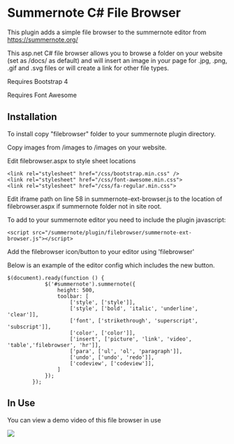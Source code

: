 # Summernote C# File Browser

This plugin adds a simple file browser to the summernote editor from https://summernote.org/

This asp.net C# file browser allows you to browse a folder on your website (set as /docs/ as default) and will insert an image in your page for .jpg, .png, .gif and .svg files or will create a link for other file types.

Requires Bootstrap 4

Requires Font Awesome

## Installation

To install copy "filebrowser" folder to your summernote plugin directory. 

Copy images from /images to /images on your website.

Edit filebrowser.aspx to style sheet locations
```
<link rel="stylesheet" href="/css/bootstrap.min.css" />
<link rel="stylesheet" href="/css/font-awesome.min.css">
<link rel="stylesheet" href="/css/fa-regular.min.css">
```

Edit iframe path on line 58 in summernote-ext-browser.js to the location of filebrowser.aspx if summernote folder not in site root.

To add to your summernote editor you need to include the plugin javascript:
```
<script src="/summernote/plugin/filebrowser/summernote-ext-browser.js"></script>
```
Add the filebrowser icon/button to your editor using 'filebrowser'

Below is an example of the editor config which includes the new button.
```
$(document).ready(function () {
            $('#summernote').summernote({
                height: 500,
                toolbar: [
                    ['style', ['style']],
                    ['style', ['bold', 'italic', 'underline', 'clear']],
                    ['font', ['strikethrough', 'superscript', 'subscript']],
                    ['color', ['color']],
                    ['insert', ['picture', 'link', 'video', 'table','filebrowser', 'hr']],
                    ['para', ['ul', 'ol', 'paragraph']],
                    ['undo', ['undo', 'redo']],
                    ['codeview', ['codeview']],
                ]
            });
        });
```
## In Use

You can view a demo video of this file browser in use

[![](http://img.youtube.com/vi/ktV_6uy4zEw/0.jpg)](http://www.youtube.com/watch?v=ktV_6uy4zEw "Video demo")